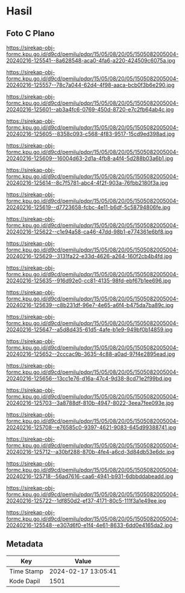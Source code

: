 # Hasil

## Foto C Plano

https://sirekap-obj-formc.kpu.go.id/d9cd/pemilu/pdpr/15/05/08/20/05/1505082005004-20240216-125541--8a628548-aca0-4fa6-a220-424509c6075a.jpg

https://sirekap-obj-formc.kpu.go.id/d9cd/pemilu/pdpr/15/05/08/20/05/1505082005004-20240216-125557--78c7a044-62d4-4f98-aaca-bcb0f3b6e290.jpg

https://sirekap-obj-formc.kpu.go.id/d9cd/pemilu/pdpr/15/05/08/20/05/1505082005004-20240216-125601--ab3a4fc6-0769-450d-8720-e7c2fb64ab4c.jpg

https://sirekap-obj-formc.kpu.go.id/d9cd/pemilu/pdpr/15/05/08/20/05/1505082005004-20240216-125605--8358c093-c568-4f83-9517-15cd9ed398ad.jpg

https://sirekap-obj-formc.kpu.go.id/d9cd/pemilu/pdpr/15/05/08/20/05/1505082005004-20240216-125609--16004d63-2d1a-4fb8-a4f4-5d288b03a6b1.jpg

https://sirekap-obj-formc.kpu.go.id/d9cd/pemilu/pdpr/15/05/08/20/05/1505082005004-20240216-125614--8c7f5781-abc4-4f2f-903a-76fbb2180f3a.jpg

https://sirekap-obj-formc.kpu.go.id/d9cd/pemilu/pdpr/15/05/08/20/05/1505082005004-20240216-125619--d7723658-fcbc-4e11-b6df-5c58794806fe.jpg

https://sirekap-obj-formc.kpu.go.id/d9cd/pemilu/pdpr/15/05/08/20/05/1505082005004-20240216-125622--c1e94a58-ca46-47dd-98b1-e774361e6bf8.jpg

https://sirekap-obj-formc.kpu.go.id/d9cd/pemilu/pdpr/15/05/08/20/05/1505082005004-20240216-125629--3131fa22-e33d-4626-a264-160f2cb4b4fd.jpg

https://sirekap-obj-formc.kpu.go.id/d9cd/pemilu/pdpr/15/05/08/20/05/1505082005004-20240216-125635--916d92e0-cc81-4135-98fd-ebf67b1ee696.jpg

https://sirekap-obj-formc.kpu.go.id/d9cd/pemilu/pdpr/15/05/08/20/05/1505082005004-20240216-125639--c8b231df-96e7-4e65-a6f4-b475da7ba89c.jpg

https://sirekap-obj-formc.kpu.go.id/d9cd/pemilu/pdpr/15/05/08/20/05/1505082005004-20240216-125647--a5d8d435-61d5-4afe-b1e9-949bf0b14859.jpg

https://sirekap-obj-formc.kpu.go.id/d9cd/pemilu/pdpr/15/05/08/20/05/1505082005004-20240216-125652--2cccac9b-3635-4c88-a0ad-97f4e2895ead.jpg

https://sirekap-obj-formc.kpu.go.id/d9cd/pemilu/pdpr/15/05/08/20/05/1505082005004-20240216-125656--13cc1e76-d16a-47c4-9d38-8cd71e2f99bd.jpg

https://sirekap-obj-formc.kpu.go.id/d9cd/pemilu/pdpr/15/05/08/20/05/1505082005004-20240216-125703--3a8788df-810b-4947-8022-3eea7fee093e.jpg

https://sirekap-obj-formc.kpu.go.id/d9cd/pemilu/pdpr/15/05/08/20/05/1505082005004-20240216-125708--e76585c0-9397-4621-9083-645d99388741.jpg

https://sirekap-obj-formc.kpu.go.id/d9cd/pemilu/pdpr/15/05/08/20/05/1505082005004-20240216-125712--a30bf288-870b-4fe4-a6cd-3d84db53e6dc.jpg

https://sirekap-obj-formc.kpu.go.id/d9cd/pemilu/pdpr/15/05/08/20/05/1505082005004-20240216-125718--56ad7616-caa6-4941-b931-6dbbddabeadd.jpg

https://sirekap-obj-formc.kpu.go.id/d9cd/pemilu/pdpr/15/05/08/20/05/1505082005004-20240216-125722--1df850d2-ef37-4171-80c5-111f3a1e49ee.jpg

https://sirekap-obj-formc.kpu.go.id/d9cd/pemilu/pdpr/15/05/08/20/05/1505082005004-20240216-125548--e307d6f0-e1f4-4e61-8633-6dd0e4165da2.jpg


## Metadata

| Key        | Value               |
| ---------- | ------------------- |
| Time Stamp | 2024-02-17 13:05:41 |
| Kode Dapil | 1501                |



